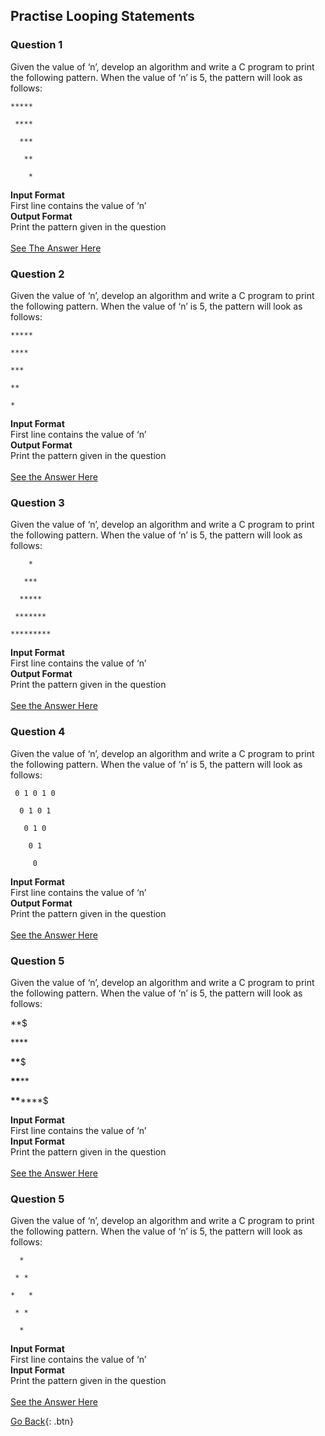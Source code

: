 ## Practise Looping Statements

### Question 1
Given the value of ‘n’, develop an algorithm and write a C program to print the following pattern. When the value of ‘n’ is 5, the pattern will look as follows:
```
*****

 ****

  ***

   **

    *
```
<b>Input Format</b> <br />
First line contains the value of ‘n’<br />
<b>Output Format</b> <br />
Print the pattern given in the question
<br /> <br />
[See The Answer Here](ques1.c)

### Question 2
Given the value of ‘n’, develop an algorithm and write a C program to print the following pattern. When the value of ‘n’ is 5, the pattern will look as follows:
```
*****

****

***

**

*
```

<b>Input Format</b><br />
First line contains the value of ‘n’
<br />
<b>Output Format</b><br />
Print the pattern given in the question
<br /><br />
[See the Answer Here](ques2.c)

### Question 3
Given the value of ‘n’, develop an algorithm and write a C program to print the following pattern. When the value of ‘n’ is 5, the pattern will look as follows:
```
    *

   ***

  *****

 *******

*********
```

<b>Input Format</b><br />
First line contains the value of ‘n’
<br />
<b>Output Format</b><br />
Print the pattern given in the question
<br /><br />
[See the Answer Here](ques3.c)

### Question 4
Given the value of ‘n’, develop an algorithm and write a C program to print the following pattern. When the value of ‘n’ is 5, the pattern will look as follows:
```
 0 1 0 1 0

  0 1 0 1

   0 1 0

    0 1

     0
```

<b>Input Format</b><br />
First line contains the value of ‘n’
<br />
<b>Output Format</b><br />
Print the pattern given in the question
<br /><br />
[See the Answer Here](ques4.c)

### Question 5
Given the value of ‘n’, develop an algorithm and write a C program to print the following pattern. When the value of ‘n’ is 5, the pattern will look as follows:

**$

**$**$

**$**$**$

**$**$**$**$

**$**$**$**$**$


<b>Input Format</b><br />
First line contains the value of ‘n’
<br />
<b>Input Format</b><br />
Print the pattern given in the question
<br /><br />
[See the Answer Here](ques5.c)

### Question 5
Given the value of ‘n’, develop an algorithm and write a C program to print the following pattern. When the value of ‘n’ is 5, the pattern will look as follows:
```
  *

 * *

*   *

 * *

  *
```

<b>Input Format</b><br />
First line contains the value of ‘n’
<br />
<b>Input Format</b><br />
Print the pattern given in the question
<br /><br />
[See the Answer Here](ques5.c)

[Go Back](./..){: .btn}